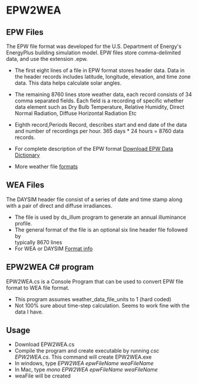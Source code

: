 # EPW2WEA

## EPW Files
The EPW file format was developed for the U.S. Department of Energy's EnergyPlus building 
simulation model. EPW files store comma-delimited data, and use the extension .epw.
* The first eight lines of a file in EPW format stores header data. Data in the header records includes 
latitude, longitude, elevation, and time zone data.  This data helps calculate solar angles.

* The remaining 8760 lines store weather data, each record consists of 34 comma separated fields. Each field is a recording
of specific whether data element such as Dry Bulb Temperature, Relative Humidity, Direct Normal Radiation, Diffuse Horizontal Radiation Etc 
* Eighth record,Periods Record, describes start and end date of the data and number of recordings per hour.   365 days * 24 hours = 8760 data records.
* For complete description of the EPW format [Download EPW Data Dictionary](https://energyplus.net/sites/default/files/pdfs_v8.3.0/AuxiliaryPrograms.pdf)
* More weather file [formats](https://www.nrel.gov/analysis/sam/help/html-php/index.html?weather_format.htm)

## WEA Files
The DAYSIM header file consist of a series of date and time stamp 
along with a pair of direct and diffuse irradiances. 
* The file is used by ds_illum program to generate an annual illuminance profile. 
* The general format of the file is an optional six line header file followed by  
typically 8670 lines
* For WEA or DAYSIM [Format info](http://daysim.ning.com/page/daysim-file-type-daysim-weather-file)

## EPW2WEA C# program

EPW2WEA.cs is a Console Program that can be used to convert EPW file format to WEA file format.
* This program assumes weather_data_file_units to 1  (hard coded)
* Not 100% sure about time-step calculation. Seems to work fine with the data I have.

## Usage
* Download EPW2WEA.cs
* Compile the program and create executable by running *csc EPW2WEA.cs*. This command will create EPW2WEA.exe
* In windows, type *EPW2WEA epwFileName weaFileName*
* In Mac, type *mono EPW2WEA epwFileName weaFileName*
* weaFile will be created

